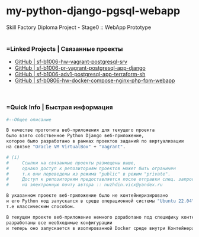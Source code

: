 # my-python-django-pgsql-webapp
Skill Factory Diploma Project - Stage0 :: WebApp Prototype
<br><br>


### =Linked Projects | Связанные проекты

* [GitHub | sf-b1006-hw-vagrant-postgresql-srv](https://github.com/VictorNuzhdin/sf-b1006-hw-vagrant-postgresql-srv)
* [GitHub | sf-b1006-pr-vagrant-postgresql-app-django](https://github.com/VictorNuzhdin/sf-b1006-pr-vagrant-postgresql-app-django)
* [GitHub | sf-b1006-adv1-postgresql-app-terraform-sh](https://github.com/VictorNuzhdin/sf-b1006-adv1-postgresql-app-terraform-sh)
* [GitHub | sf-b0806-hw-docker-compose-nginx-php-fpm-webapp](https://github.com/VictorNuzhdin/sf-b0806-hw-docker-compose-nginx-php-fpm-webapp)

<br>


### =Quick Info | Быстрая информация

```bash
#--Общее описание

В качестве прототипа веб-приложения для текущего проекта
было взято собственное Python Django веб-приложение,
которое было разработано в рамках проектов заданий по виртуализации
на связке "Oracle VM VirtualBox" + "Vagrant".

# (i)
#     Ссылки на связанные проекты размещены выше, 
#     однако доступ к репозиториям проектов может быть ограничен 
#     т.к они переведены из режима "public" в режим "private".
#     Доступ к репозиториям предоставляется после отправки спец. запроса
#     на электронную почту автора :: nuzhdin.vicx@yandex.ru

В указанном проекте веб-приложение было не контейнеризировано 
и его Python код запускался в среде операционной системы "Ubuntu 22.04" сервера,
т.е классическим способом.

В текущем проекте веб-приложение немного доработано под специфику контейнеризации,
разработаны все необходимые конфигурации
и теперь оно запускается в изолированной Docker среде внутри Контейнера.

```
<br>
